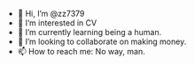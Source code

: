 - 👋 Hi, I’m @zz7379
- 👀 I’m interested in CV
- 🌱 I’m currently learning being a human.
- 💞️ I’m looking to collaborate on making money.
- 📫 How to reach me: No way, man.

<!---
zz7379/zz7379 is a ✨ special ✨ repository because its `README.md` (this file) appears on your GitHub profile.
You can click the Preview link to take a look at your changes.
--->
